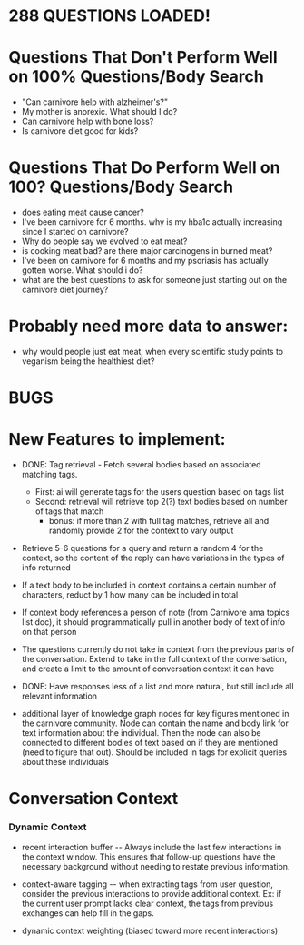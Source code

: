 # 288 QUESTIONS LOADED!

# Questions That Don't Perform Well on 100% Questions/Body Search

- "Can carnivore help with alzheimer's?"
- My mother is anorexic. What should I do?
- Can carnivore help with bone loss?
- Is carnivore diet good for kids?

# Questions That Do Perform Well on 100? Questions/Body Search

- does eating meat cause cancer?
- I've been carnivore for 6 months. why is my hba1c actually increasing since I started on carnivore?
- Why do people say we evolved to eat meat?
- is cooking meat bad? are there major carcinogens in burned meat?
- I've been on carnivore for 6 months and my psoriasis has actually gotten worse. What should i do?
- what are the best questions to ask for someone just starting out on the carnivore diet journey?

# Probably need more data to answer:

- why would people just eat meat, when every scientific study points to veganism being the healthiest diet?

# BUGS

# New Features to implement:

- DONE: Tag retrieval - Fetch several bodies based on associated matching tags.

  - First: ai will generate tags for the users question based on tags list
  - Second: retrieval will retrieve top 2(?) text bodies based on number of tags that match
    - bonus: if more than 2 with full tag matches, retrieve all and randomly provide 2 for the context to vary output

- Retrieve 5-6 questions for a query and return a random 4 for the context, so the content of the reply can have variations in the types of info returned

- If a text body to be included in context contains a certain number of characters, reduct by 1 how many can be included in total

- If context body references a person of note (from Carnivore ama topics list doc), it should programmatically pull in another body of text of info on that person

- The questions currently do not take in context from the previous parts of the conversation. Extend to take in the full context of the conversation, and create a limit to the amount of conversation context it can have

- DONE: Have responses less of a list and more natural, but still include all relevant information

- additional layer of knowledge graph nodes for key figures mentioned in the carnivore community. Node can contain the name and body link for text information about the individual. Then the node can also be connected to different bodies of text based on if they are mentioned (need to figure that out). Should be included in tags for explicit queries about these individuals

# Conversation Context

### Dynamic Context

- recent interaction buffer
  -- Always include the last few interactions in the context window. This ensures that follow-up questions have the necessary background without needing to restate previous information.

- context-aware tagging
  -- when extracting tags from user question, consider the previous interactions to provide additional context. Ex: if the current user prompt lacks clear context, the tags from previous exchanges can help fill in the gaps.

- dynamic context weighting (biased toward more recent interactions)
